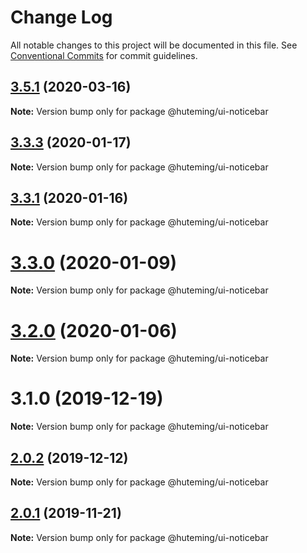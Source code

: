 # Change Log

All notable changes to this project will be documented in this file.
See [Conventional Commits](https://conventionalcommits.org) for commit guidelines.

## [3.5.1](https://github.com/huteming/huteming-ui/compare/v3.5.0...v3.5.1) (2020-03-16)

**Note:** Version bump only for package @huteming/ui-noticebar





## [3.3.3](https://github.com/huteming/huteming-ui/compare/v3.3.2...v3.3.3) (2020-01-17)

**Note:** Version bump only for package @huteming/ui-noticebar





## [3.3.1](https://github.com/huteming/huteming-ui/compare/v3.3.0...v3.3.1) (2020-01-16)

**Note:** Version bump only for package @huteming/ui-noticebar





# [3.3.0](https://github.com/huteming/huteming-ui/compare/v3.2.0...v3.3.0) (2020-01-09)

**Note:** Version bump only for package @huteming/ui-noticebar





# [3.2.0](https://github.com/huteming/huteming-ui/compare/v3.1.0...v3.2.0) (2020-01-06)

**Note:** Version bump only for package @huteming/ui-noticebar





# 3.1.0 (2019-12-19)

**Note:** Version bump only for package @huteming/ui-noticebar





## [2.0.2](https://github.com/huteming/huteming-ui/compare/@huteming/ui-noticebar@2.0.1...@huteming/ui-noticebar@2.0.2) (2019-12-12)

**Note:** Version bump only for package @huteming/ui-noticebar





## [2.0.1](https://github.com/huteming/huteming-ui/compare/@huteming/ui-noticebar@2.0.0...@huteming/ui-noticebar@2.0.1) (2019-11-21)

**Note:** Version bump only for package @huteming/ui-noticebar

